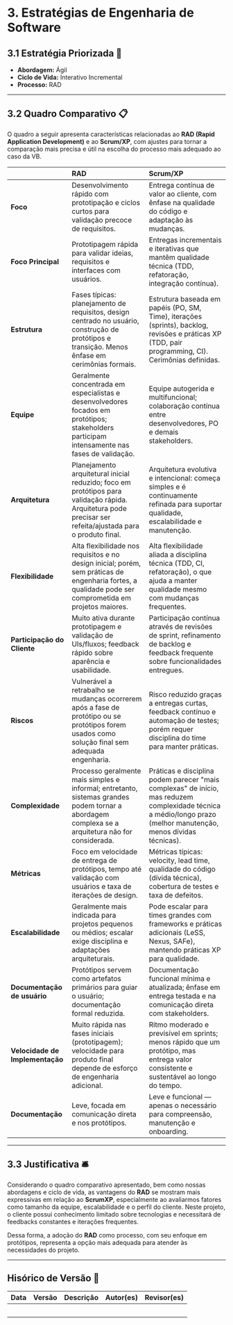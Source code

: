 # 3. Estratégias de Engenharia de Software

## 3.1 Estratégia Priorizada 📕

- **Abordagem:** Ágil
- **Ciclo de Vida:** Interativo Incremental
- **Processo:** RAD

---

## 3.2 Quadro Comparativo 📋

O quadro a seguir apresenta características relacionadas ao **RAD (Rapid Application Development)** e ao **Scrum/XP**, com ajustes para tornar a comparação mais precisa e útil na escolha do processo mais adequado ao caso da VB.

|                                 | **RAD**                                                                                                                                                    | **Scrum/XP**                                                                                                                                                      |
| :------------------------------ | :--------------------------------------------------------------------------------------------------------------------------------------------------------- | :---------------------------------------------------------------------------------------------------------------------------------------------------------------- |
| **Foco**                        | Desenvolvimento rápido com prototipação e ciclos curtos para validação precoce de requisitos.                                                              | Entrega contínua de valor ao cliente, com ênfase na qualidade do código e adaptação às mudanças.                                                                  |
| **Foco Principal**              | Prototipagem rápida para validar ideias, requisitos e interfaces com usuários.                                                                             | Entregas incrementais e iterativas que mantêm qualidade técnica (TDD, refatoração, integração contínua).                                                          |
| **Estrutura**                   | Fases típicas: planejamento de requisitos, design centrado no usuário, construção de protótipos e transição. Menos ênfase em cerimônias formais.           | Estrutura baseada em papéis (PO, SM, Time), iterações (sprints), backlog, revisões e práticas XP (TDD, pair programming, CI). Cerimônias definidas.               |
| **Equipe**                      | Geralmente concentrada em especialistas e desenvolvedores focados em protótipos; stakeholders participam intensamente nas fases de validação.              | Equipe autogerida e multifuncional; colaboração contínua entre desenvolvedores, PO e demais stakeholders.                                                         |
| **Arquitetura**                 | Planejamento arquitetural inicial reduzido; foco em protótipos para validação rápida. Arquitetura pode precisar ser refeita/ajustada para o produto final. | Arquitetura evolutiva e intencional: começa simples e é continuamente refinada para suportar qualidade, escalabilidade e manutenção.                              |
| **Flexibilidade**               | Alta flexibilidade nos requisitos e no design inicial; porém, sem práticas de engenharia fortes, a qualidade pode ser comprometida em projetos maiores.    | Alta flexibilidade aliada a disciplina técnica (TDD, CI, refatoração), o que ajuda a manter qualidade mesmo com mudanças frequentes.                              |
| **Participação do Cliente**     | Muito ativa durante prototipagem e validação de UIs/fluxos; feedback rápido sobre aparência e usabilidade.                                                 | Participação contínua através de revisões de sprint, refinamento de backlog e feedback frequente sobre funcionalidades entregues.                                 |
| **Riscos**                      | Vulnerável a retrabalho se mudanças ocorrerem após a fase de protótipo ou se protótipos forem usados como solução final sem adequada engenharia.           | Risco reduzido graças a entregas curtas, feedback contínuo e automação de testes; porém requer disciplina do time para manter práticas.                           |
| **Complexidade**                | Processo geralmente mais simples e informal; entretanto, sistemas grandes podem tornar a abordagem complexa se a arquitetura não for considerada.          | Práticas e disciplina podem parecer "mais complexas" de início, mas reduzem complexidade técnica a médio/longo prazo (melhor manutenção, menos dívidas técnicas). |
| **Métricas**                    | Foco em velocidade de entrega de protótipos, tempo até validação com usuários e taxa de iterações de design.                                               | Métricas típicas: velocity, lead time, qualidade do código (dívida técnica), cobertura de testes e taxa de defeitos.                                              |
| **Escalabilidade**              | Geralmente mais indicada para projetos pequenos ou médios; escalar exige disciplina e adaptações arquiteturais.                                            | Pode escalar para times grandes com frameworks e práticas adicionais (LeSS, Nexus, SAFe), mantendo práticas XP para qualidade.                                    |
| **Documentação de usuário**     | Protótipos servem como artefatos primários para guiar o usuário; documentação formal reduzida.                                                             | Documentação funcional mínima e atualizada; ênfase em entrega testada e na comunicação direta com stakeholders.                                                   |
| **Velocidade de Implementação** | Muito rápida nas fases iniciais (prototipagem); velocidade para produto final depende de esforço de engenharia adicional.                                  | Ritmo moderado e previsível em sprints; menos rápido que um protótipo, mas entrega valor consistente e sustentável ao longo do tempo.                             |
| **Documentação**                | Leve, focada em comunicação direta e nos protótipos.                                                                                                       | Leve e funcional — apenas o necessário para compreensão, manutenção e onboarding.                                                                                 |

---

## 3.3 Justificativa 🛎️

Considerando o quadro comparativo apresentado, bem como nossas abordagens e ciclo de vida, as vantagens do **RAD** se mostram mais expressivas em relação ao **ScrumXP**, especialmente ao avaliarmos fatores como tamanho da equipe, escalabilidade e o perfil do cliente. Neste projeto, o cliente possui conhecimento limitado sobre tecnologias e necessitará de feedbacks constantes e iterações frequentes.

Dessa forma, a adoção do **RAD** como processo, com seu enfoque em protótipos, representa a opção mais adequada para atender às necessidades do projeto.

---

## Hisórico de Versão 🔄

| Data       | Versão | Descrição                                         | Autor(es)        | Revisor(es)     |
|------------|--------|---------------------------------------------------|------------------|-----------------|
|            |        |                                                   |                  |                 |
|            |        |                                                   |                  |                 |
|            |        |                                                   |                  |                 |
|            |        |                                                   |                  |                 |
|            |        |                                                   |                  |                 |

